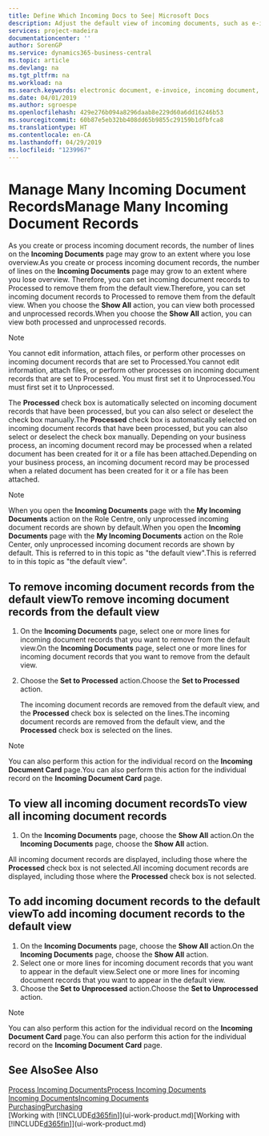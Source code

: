 ```yaml
---
title: Define Which Incoming Docs to See| Microsoft Docs
description: Adjust the default view of incoming documents, such as e-invoices, to improve your overview of processed and unprocessed records.
services: project-madeira
documentationcenter: ''
author: SorenGP
ms.service: dynamics365-business-central
ms.topic: article
ms.devlang: na
ms.tgt_pltfrm: na
ms.workload: na
ms.search.keywords: electronic document, e-invoice, incoming document, OCR, ecommerce, document exchange, import invoice
ms.date: 04/01/2019
ms.author: sgroespe
ms.openlocfilehash: 429e276b094a8296daab8e229d60a6dd16246b53
ms.sourcegitcommit: 60b87e5eb32bb408dd65b9855c29159b1dfbfca8
ms.translationtype: HT
ms.contentlocale: en-CA
ms.lasthandoff: 04/29/2019
ms.locfileid: "1239967"
---
```

# <a name="manage-many-incoming-document-records"></a><span data-ttu-id="5c2e9-103">Manage Many Incoming Document Records</span><span class="sxs-lookup"><span data-stu-id="5c2e9-103">Manage Many Incoming Document Records</span></span>
<span data-ttu-id="5c2e9-104">As you create or process incoming document records, the number of lines on the **Incoming Documents** page may grow to an extent where you lose overview.</span><span class="sxs-lookup"><span data-stu-id="5c2e9-104">As you create or process incoming document records, the number of lines on the **Incoming Documents** page may grow to an extent where you lose overview.</span></span> <span data-ttu-id="5c2e9-105">Therefore, you can set incoming document records to Processed to remove them from the default view.</span><span class="sxs-lookup"><span data-stu-id="5c2e9-105">Therefore, you can set incoming document records to Processed to remove them from the default view.</span></span> <span data-ttu-id="5c2e9-106">When you choose the **Show All** action, you can view both processed and unprocessed records.</span><span class="sxs-lookup"><span data-stu-id="5c2e9-106">When you choose the **Show All** action, you can view both processed and unprocessed records.</span></span>

> [!NOTE]  
>   <span data-ttu-id="5c2e9-107">You cannot edit information, attach files, or perform other processes on incoming document records that are set to Processed.</span><span class="sxs-lookup"><span data-stu-id="5c2e9-107">You cannot edit information, attach files, or perform other processes on incoming document records that are set to Processed.</span></span> <span data-ttu-id="5c2e9-108">You must first set it to Unprocessed.</span><span class="sxs-lookup"><span data-stu-id="5c2e9-108">You must first set it to Unprocessed.</span></span>

<span data-ttu-id="5c2e9-109">The **Processed** check box is automatically selected on incoming document records that have been processed, but you can also select or deselect the check box manually.</span><span class="sxs-lookup"><span data-stu-id="5c2e9-109">The **Processed** check box is automatically selected on incoming document records that have been processed, but you can also select or deselect the check box manually.</span></span> <span data-ttu-id="5c2e9-110">Depending on your business process, an incoming document record may be processed when a related document has been created for it or a file has been attached.</span><span class="sxs-lookup"><span data-stu-id="5c2e9-110">Depending on your business process, an incoming document record may be processed when a related document has been created for it or a file has been attached.</span></span>

> [!NOTE]  
>   <span data-ttu-id="5c2e9-111">When you open the **Incoming Documents** page with the **My Incoming Documents** action on the Role Centre, only unprocessed incoming document records are shown by default.</span><span class="sxs-lookup"><span data-stu-id="5c2e9-111">When you open the **Incoming Documents** page with the **My Incoming Documents** action on the Role Center, only unprocessed incoming document records are shown by default.</span></span> <span data-ttu-id="5c2e9-112">This is referred to in this topic as "the default view".</span><span class="sxs-lookup"><span data-stu-id="5c2e9-112">This is referred to in this topic as "the default view".</span></span>

## <a name="to-remove-incoming-document-records-from-the-default-view"></a><span data-ttu-id="5c2e9-113">To remove incoming document records from the default view</span><span class="sxs-lookup"><span data-stu-id="5c2e9-113">To remove incoming document records from the default view</span></span>
1. <span data-ttu-id="5c2e9-114">On the **Incoming Documents** page, select one or more lines for incoming document records that you want to remove from the default view.</span><span class="sxs-lookup"><span data-stu-id="5c2e9-114">On the **Incoming Documents** page, select one or more lines for incoming document records that you want to remove from the default view.</span></span>
2. <span data-ttu-id="5c2e9-115">Choose the **Set to Processed** action.</span><span class="sxs-lookup"><span data-stu-id="5c2e9-115">Choose the **Set to Processed** action.</span></span>

    <span data-ttu-id="5c2e9-116">The incoming document records are removed from the default view, and the **Processed** check box is selected on the lines.</span><span class="sxs-lookup"><span data-stu-id="5c2e9-116">The incoming document records are removed from the default view, and the **Processed** check box is selected on the lines.</span></span>

> [!NOTE]  
>   <span data-ttu-id="5c2e9-117">You can also perform this action for the individual record on the **Incoming Document Card** page.</span><span class="sxs-lookup"><span data-stu-id="5c2e9-117">You can also perform this action for the individual record on the **Incoming Document Card** page.</span></span>

## <a name="to-view-all-incoming-document-records"></a><span data-ttu-id="5c2e9-118">To view all incoming document records</span><span class="sxs-lookup"><span data-stu-id="5c2e9-118">To view all incoming document records</span></span>
1. <span data-ttu-id="5c2e9-119">On the **Incoming Documents** page, choose the **Show All** action.</span><span class="sxs-lookup"><span data-stu-id="5c2e9-119">On the **Incoming Documents** page, choose the **Show All** action.</span></span>

<span data-ttu-id="5c2e9-120">All incoming document records are displayed, including those where the **Processed** check box is not selected.</span><span class="sxs-lookup"><span data-stu-id="5c2e9-120">All incoming document records are displayed, including those where the **Processed** check box is not selected.</span></span>

## <a name="to-add-incoming-document-records-to-the-default-view"></a><span data-ttu-id="5c2e9-121">To add incoming document records to the default view</span><span class="sxs-lookup"><span data-stu-id="5c2e9-121">To add incoming document records to the default view</span></span>
1. <span data-ttu-id="5c2e9-122">On the **Incoming Documents** page, choose the **Show All** action.</span><span class="sxs-lookup"><span data-stu-id="5c2e9-122">On the **Incoming Documents** page, choose the **Show All** action.</span></span>
2. <span data-ttu-id="5c2e9-123">Select one or more lines for incoming document records that you want to appear in the default view.</span><span class="sxs-lookup"><span data-stu-id="5c2e9-123">Select one or more lines for incoming document records that you want to appear in the default view.</span></span>
3. <span data-ttu-id="5c2e9-124">Choose the **Set to Unprocessed** action.</span><span class="sxs-lookup"><span data-stu-id="5c2e9-124">Choose the **Set to Unprocessed** action.</span></span>  

> [!NOTE]  
>   <span data-ttu-id="5c2e9-125">You can also perform this action for the individual record on the **Incoming Document Card** page.</span><span class="sxs-lookup"><span data-stu-id="5c2e9-125">You can also perform this action for the individual record on the **Incoming Document Card** page.</span></span>

## <a name="see-also"></a><span data-ttu-id="5c2e9-126">See Also</span><span class="sxs-lookup"><span data-stu-id="5c2e9-126">See Also</span></span>
[<span data-ttu-id="5c2e9-127">Process Incoming Documents</span><span class="sxs-lookup"><span data-stu-id="5c2e9-127">Process Incoming Documents</span></span>](across-process-income-documents.md)  
[<span data-ttu-id="5c2e9-128">Incoming Documents</span><span class="sxs-lookup"><span data-stu-id="5c2e9-128">Incoming Documents</span></span>](across-income-documents.md)  
[<span data-ttu-id="5c2e9-129">Purchasing</span><span class="sxs-lookup"><span data-stu-id="5c2e9-129">Purchasing</span></span>](purchasing-manage-purchasing.md)  
<span data-ttu-id="5c2e9-130">[Working with [!INCLUDE[d365fin](includes/d365fin_md.md)]](ui-work-product.md)</span><span class="sxs-lookup"><span data-stu-id="5c2e9-130">[Working with [!INCLUDE[d365fin](includes/d365fin_md.md)]](ui-work-product.md)</span></span>
